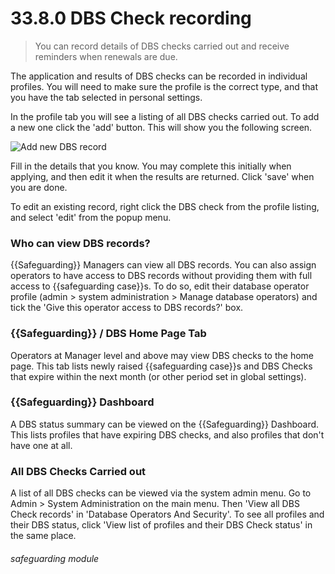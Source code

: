 # 33.8.0 DBS Check recording

> You can record details of DBS checks carried out and receive reminders when renewals are due.

The application and results of DBS checks can be recorded in individual profiles. You will need to make sure
the profile is the correct type, and that you have the tab selected in personal settings.

In the profile tab you will see a listing of all DBS checks carried out. To add a new one click the 'add' button.
This will show you the following screen.

![Add new DBS record](33.8.0.png)


Fill in the details that you know. You may complete this initially when applying, and then edit it when the results
are returned.  Click 'save' when you are done.

To edit an existing record, right click the DBS check from the profile listing, and select 'edit' from the popup menu.

### Who can view DBS records?

{{Safeguarding}} Managers can view all DBS records. You can also assign operators to have access to DBS records without
providing them with full access to {{safeguarding case}}s.  To do so, edit their database operator profile (admin > 
system administration > Manage database operators) and tick the 'Give this operator access to DBS records?' box.


### {{Safeguarding}} / DBS Home Page Tab

Operators at Manager level and above may view DBS checks to the home page. This tab lists newly raised 
{{safeguarding case}}s and DBS Checks that expire within the next month (or other period set in global settings).

### {{Safeguarding}} Dashboard

A DBS status summary can be viewed on the {{Safeguarding}} Dashboard. This lists profiles that have expiring DBS checks,
and also profiles that don't have one at all.

### All DBS Checks Carried out

A list of all DBS checks can be viewed via the system admin menu. Go to Admin > System Administration on the main menu.
Then 'View all DBS Check records' in 'Database Operators And Security'. To see all profiles and their DBS status, click 
'View list of profiles and their DBS Check status' in the same place.


###### safeguarding module